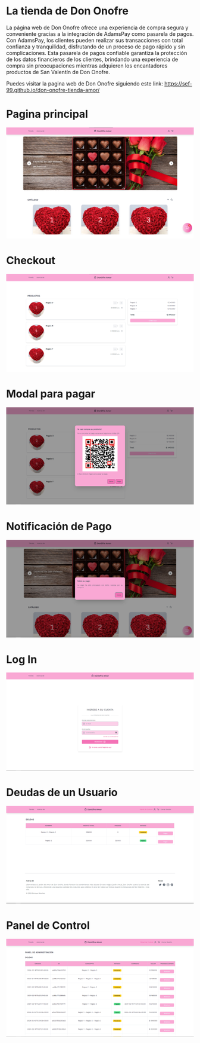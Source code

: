 # La tienda de Don Onofre

La página web de Don Onofre ofrece una experiencia de compra segura y conveniente gracias a la integración de AdamsPay como pasarela de pagos. Con AdamsPay, los clientes pueden realizar sus transacciones con total confianza y tranquilidad, disfrutando de un proceso de pago rápido y sin complicaciones. Esta pasarela de pagos confiable garantiza la protección de los datos financieros de los clientes, brindando una experiencia de compra sin preocupaciones mientras adquieren los encantadores productos de San Valentín de Don Onofre.

Puedes visitar la pagina web de Don Onofre siguiendo este link: https://sef-99.github.io/don-onofre-tienda-amor/

# Pagina principal

![alt text](img/tienda-don-onofre.png)

# Checkout

![alt text](img/checkout.png)

# Modal para pagar

![alt text](img/pago.png)

# Notificación de Pago

![alt text](img/notificacion.png)

# Log In

![alt text](img/logIn.png)

# Deudas de un Usuario

![alt text](img/deudasUsuario.png)

# Panel de Control

![alt text](img/panelControl.png)
